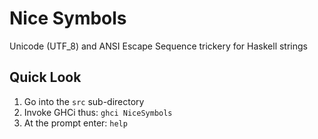 # Nice Symbols

Unicode (UTF_8) and ANSI Escape Sequence trickery for Haskell strings

## Quick Look

1. Go into the `src` sub-directory
2. Invoke GHCi thus: `ghci NiceSymbols`
3. At the prompt enter: `help`